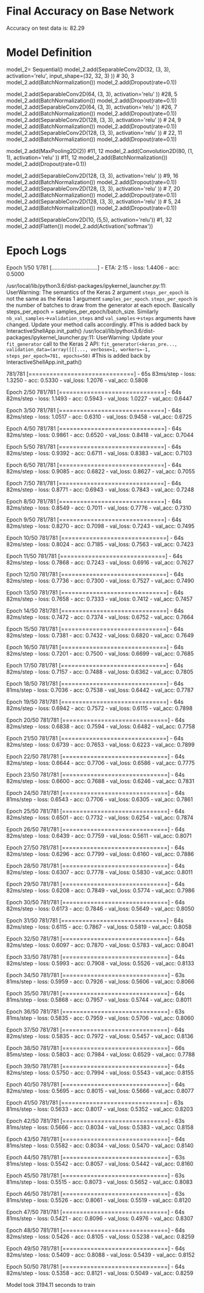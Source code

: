  # Final Accuracy on Base Network
Accuracy on test data is: 82.29


 # Model Definition
model_2= Sequential()
model_2.add(SeparableConv2D(32, (3, 3), activation='relu', input_shape=(32, 32, 3) )) # 30, 3
model_2.add(BatchNormalization())
model_2.add(Dropout(rate=0.1))

model_2.add(SeparableConv2D(64, (3, 3), activation='relu' ))  #28, 5
model_2.add(BatchNormalization())
model_2.add(Dropout(rate=0.1))
model_2.add(SeparableConv2D(64, (3, 3), activation='relu' ))  #26, 7
model_2.add(BatchNormalization())
model_2.add(Dropout(rate=0.1))
model_2.add(SeparableConv2D(128, (3, 3), activation='relu' )) # 24, 9
model_2.add(BatchNormalization())
model_2.add(Dropout(rate=0.1))
model_2.add(SeparableConv2D(128, (3, 3), activation='relu' )) # 22, 11
model_2.add(BatchNormalization())
model_2.add(Dropout(rate=0.1))


model_2.add(MaxPooling2D(2))                                    #11, 12
model_2.add(Convolution2D(80, (1, 1), activation='relu' ))       #11, 12
model_2.add(BatchNormalization())
model_2.add(Dropout(rate=0.1))

model_2.add(SeparableConv2D(128, (3, 3), activation='relu' ))  #9, 16
model_2.add(BatchNormalization())
model_2.add(Dropout(rate=0.1))
model_2.add(SeparableConv2D(128, (3, 3), activation='relu' )) # 7, 20
model_2.add(BatchNormalization())
model_2.add(Dropout(rate=0.1))
model_2.add(SeparableConv2D(128, (3, 3), activation='relu' )) # 5, 24
model_2.add(BatchNormalization())
model_2.add(Dropout(rate=0.1))

model_2.add(SeparableConv2D(10, (5,5), activation='relu'))    #1, 32
model_2.add(Flatten())
model_2.add(Activation('softmax'))


 # Epoch Logs

Epoch 1/50
  1/781 [..............................] - ETA: 2:15 - loss: 1.4406 - acc: 0.5000

/usr/local/lib/python3.6/dist-packages/ipykernel_launcher.py:11: UserWarning: The semantics of the Keras 2 argument `steps_per_epoch` is not the same as the Keras 1 argument `samples_per_epoch`. `steps_per_epoch` is the number of batches to draw from the generator at each epoch. Basically steps_per_epoch = samples_per_epoch/batch_size. Similarly `nb_val_samples`->`validation_steps` and `val_samples`->`steps` arguments have changed. Update your method calls accordingly.
  #This is added back by InteractiveShellApp.init_path()
/usr/local/lib/python3.6/dist-packages/ipykernel_launcher.py:11: UserWarning: Update your `fit_generator` call to the Keras 2 API: `fit_generator(<keras_pre..., validation_data=(array([[[..., verbose=1, workers=-1, steps_per_epoch=781, epochs=50)`
  #This is added back by InteractiveShellApp.init_path()

781/781 [==============================] - 65s 83ms/step - loss: 1.3250 - acc: 0.5330 - val_loss: 1.2076 - val_acc: 0.5808

Epoch 2/50
781/781 [==============================] - 64s 82ms/step - loss: 1.1493 - acc: 0.5943 - val_loss: 1.0227 - val_acc: 0.6447

Epoch 3/50
781/781 [==============================] - 64s 82ms/step - loss: 1.0517 - acc: 0.6310 - val_loss: 0.9458 - val_acc: 0.6725

Epoch 4/50
781/781 [==============================] - 64s 82ms/step - loss: 0.9861 - acc: 0.6520 - val_loss: 0.8418 - val_acc: 0.7044

Epoch 5/50
781/781 [==============================] - 64s 82ms/step - loss: 0.9392 - acc: 0.6711 - val_loss: 0.8383 - val_acc: 0.7103

Epoch 6/50
781/781 [==============================] - 64s 82ms/step - loss: 0.9085 - acc: 0.6822 - val_loss: 0.8627 - val_acc: 0.7055

Epoch 7/50
781/781 [==============================] - 64s 82ms/step - loss: 0.8771 - acc: 0.6943 - val_loss: 0.7843 - val_acc: 0.7248

Epoch 8/50
781/781 [==============================] - 64s 82ms/step - loss: 0.8549 - acc: 0.7011 - val_loss: 0.7776 - val_acc: 0.7310

Epoch 9/50
781/781 [==============================] - 64s 82ms/step - loss: 0.8270 - acc: 0.7098 - val_loss: 0.7243 - val_acc: 0.7495

Epoch 10/50
781/781 [==============================] - 64s 82ms/step - loss: 0.8024 - acc: 0.7185 - val_loss: 0.7563 - val_acc: 0.7423

Epoch 11/50
781/781 [==============================] - 64s 82ms/step - loss: 0.7868 - acc: 0.7243 - val_loss: 0.6916 - val_acc: 0.7627

Epoch 12/50
781/781 [==============================] - 64s 82ms/step - loss: 0.7736 - acc: 0.7300 - val_loss: 0.7527 - val_acc: 0.7490

Epoch 13/50
781/781 [==============================] - 64s 82ms/step - loss: 0.7658 - acc: 0.7333 - val_loss: 0.7412 - val_acc: 0.7457

Epoch 14/50
781/781 [==============================] - 64s 82ms/step - loss: 0.7472 - acc: 0.7374 - val_loss: 0.6752 - val_acc: 0.7664

Epoch 15/50
781/781 [==============================] - 64s 82ms/step - loss: 0.7381 - acc: 0.7432 - val_loss: 0.6820 - val_acc: 0.7649

Epoch 16/50
781/781 [==============================] - 64s 82ms/step - loss: 0.7201 - acc: 0.7500 - val_loss: 0.6699 - val_acc: 0.7685

Epoch 17/50
781/781 [==============================] - 64s 82ms/step - loss: 0.7157 - acc: 0.7488 - val_loss: 0.6362 - val_acc: 0.7805

Epoch 18/50
781/781 [==============================] - 64s 81ms/step - loss: 0.7036 - acc: 0.7538 - val_loss: 0.6442 - val_acc: 0.7787

Epoch 19/50
781/781 [==============================] - 64s 82ms/step - loss: 0.6942 - acc: 0.7572 - val_loss: 0.6115 - val_acc: 0.7898

Epoch 20/50
781/781 [==============================] - 64s 82ms/step - loss: 0.6838 - acc: 0.7594 - val_loss: 0.6482 - val_acc: 0.7758

Epoch 21/50
781/781 [==============================] - 64s 82ms/step - loss: 0.6739 - acc: 0.7653 - val_loss: 0.6223 - val_acc: 0.7899

Epoch 22/50
781/781 [==============================] - 64s 82ms/step - loss: 0.6644 - acc: 0.7706 - val_loss: 0.6586 - val_acc: 0.7775

Epoch 23/50
781/781 [==============================] - 64s 82ms/step - loss: 0.6600 - acc: 0.7688 - val_loss: 0.6246 - val_acc: 0.7831

Epoch 24/50
781/781 [==============================] - 64s 81ms/step - loss: 0.6543 - acc: 0.7706 - val_loss: 0.6305 - val_acc: 0.7861

Epoch 25/50
781/781 [==============================] - 64s 82ms/step - loss: 0.6501 - acc: 0.7732 - val_loss: 0.6254 - val_acc: 0.7874

Epoch 26/50
781/781 [==============================] - 64s 82ms/step - loss: 0.6439 - acc: 0.7759 - val_loss: 0.5611 - val_acc: 0.8071

Epoch 27/50
781/781 [==============================] - 64s 82ms/step - loss: 0.6296 - acc: 0.7799 - val_loss: 0.6160 - val_acc: 0.7886

Epoch 28/50
781/781 [==============================] - 64s 82ms/step - loss: 0.6307 - acc: 0.7778 - val_loss: 0.5830 - val_acc: 0.8011

Epoch 29/50
781/781 [==============================] - 64s 82ms/step - loss: 0.6208 - acc: 0.7849 - val_loss: 0.5774 - val_acc: 0.7986

Epoch 30/50
781/781 [==============================] - 64s 82ms/step - loss: 0.6173 - acc: 0.7846 - val_loss: 0.5649 - val_acc: 0.8050

Epoch 31/50
781/781 [==============================] - 64s 82ms/step - loss: 0.6115 - acc: 0.7867 - val_loss: 0.5819 - val_acc: 0.8058

Epoch 32/50
781/781 [==============================] - 64s 82ms/step - loss: 0.6097 - acc: 0.7870 - val_loss: 0.5783 - val_acc: 0.8041

Epoch 33/50
781/781 [==============================] - 64s 82ms/step - loss: 0.5993 - acc: 0.7908 - val_loss: 0.5526 - val_acc: 0.8133

Epoch 34/50
781/781 [==============================] - 63s 81ms/step - loss: 0.5959 - acc: 0.7926 - val_loss: 0.5606 - val_acc: 0.8066

Epoch 35/50
781/781 [==============================] - 64s 81ms/step - loss: 0.5868 - acc: 0.7957 - val_loss: 0.5744 - val_acc: 0.8011

Epoch 36/50
781/781 [==============================] - 63s 81ms/step - loss: 0.5835 - acc: 0.7959 - val_loss: 0.5706 - val_acc: 0.8060

Epoch 37/50
781/781 [==============================] - 64s 82ms/step - loss: 0.5835 - acc: 0.7972 - val_loss: 0.5457 - val_acc: 0.8136

Epoch 38/50
781/781 [==============================] - 66s 85ms/step - loss: 0.5803 - acc: 0.7984 - val_loss: 0.6529 - val_acc: 0.7788

Epoch 39/50
781/781 [==============================] - 64s 82ms/step - loss: 0.5750 - acc: 0.7994 - val_loss: 0.5543 - val_acc: 0.8155

Epoch 40/50
781/781 [==============================] - 64s 82ms/step - loss: 0.5695 - acc: 0.8015 - val_loss: 0.5666 - val_acc: 0.8077

Epoch 41/50
781/781 [==============================] - 63s 81ms/step - loss: 0.5633 - acc: 0.8017 - val_loss: 0.5352 - val_acc: 0.8203

Epoch 42/50
781/781 [==============================] - 63s 81ms/step - loss: 0.5666 - acc: 0.8034 - val_loss: 0.5383 - val_acc: 0.8158

Epoch 43/50
781/781 [==============================] - 64s 81ms/step - loss: 0.5582 - acc: 0.8034 - val_loss: 0.5470 - val_acc: 0.8140

Epoch 44/50
781/781 [==============================] - 63s 81ms/step - loss: 0.5542 - acc: 0.8057 - val_loss: 0.5442 - val_acc: 0.8160

Epoch 45/50
781/781 [==============================] - 63s 81ms/step - loss: 0.5515 - acc: 0.8073 - val_loss: 0.5652 - val_acc: 0.8083

Epoch 46/50
781/781 [==============================] - 63s 81ms/step - loss: 0.5526 - acc: 0.8061 - val_loss: 0.5519 - val_acc: 0.8120

Epoch 47/50
781/781 [==============================] - 64s 81ms/step - loss: 0.5421 - acc: 0.8096 - val_loss: 0.4976 - val_acc: 0.8307

Epoch 48/50
781/781 [==============================] - 64s 82ms/step - loss: 0.5426 - acc: 0.8105 - val_loss: 0.5238 - val_acc: 0.8259

Epoch 49/50
781/781 [==============================] - 64s 82ms/step - loss: 0.5409 - acc: 0.8088 - val_loss: 0.5439 - val_acc: 0.8152

Epoch 50/50
781/781 [==============================] - 64s 82ms/step - loss: 0.5358 - acc: 0.8121 - val_loss: 0.5049 - val_acc: 0.8259

Model took 3194.11 seconds to train

